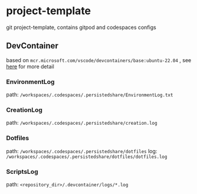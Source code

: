 # project-template
git project-template, contains gitpod and codespaces configs

## DevContainer

based on  `mcr.microsoft.com/vscode/devcontainers/base:ubuntu-22.04` ,  see [here](https://github.com/microsoft/vscode-dev-containers/blob/main/containers/ubuntu/history/dev.md) for more detail

### EnvironmentLog
path: `/workspaces/.codespaces/.persistedshare/EnvironmentLog.txt`

### CreationLog
path: `/workspaces/.codespaces/.persistedshare/creation.log`

### Dotfiles
path: `/workspaces/.codespaces/.persistedshare/dotfiles`
log: `/workspaces/.codespaces/.persistedshare/dotfiles/dotfiles.log`

### ScriptsLog
path: `<repository_dir>/.devcontainer/logs/*.log`